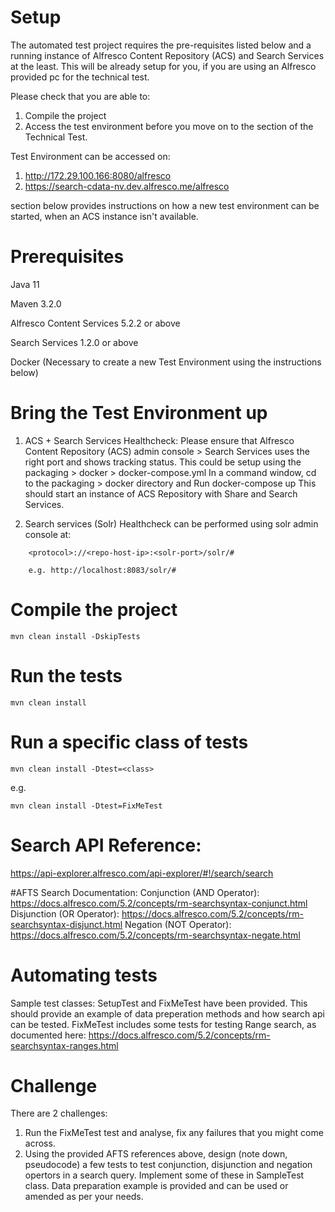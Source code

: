# Setup
The automated test project requires the pre-requisites listed below and a running instance of Alfresco Content Repository (ACS) and Search Services at the least.
This will be already setup for you, if you are using an Alfresco provided pc for the technical test.

Please check that you are able to:
1. Compile the project
2. Access the test environment before you move on to the <Challenge> section of the Technical Test.

Test Environment can be accessed on:
1. http://172.29.100.166:8080/alfresco
2. https://search-cdata-nv.dev.alfresco.me/alfresco

<Bring the Test Environment up> section below provides instructions on how a new test environment can be started, when an ACS instance isn't available.

# Prerequisites
Java 11

Maven 3.2.0

Alfresco Content Services 5.2.2 or above

Search Services 1.2.0 or above

Docker (Necessary to create a new Test Environment using the instructions below)

# Bring the Test Environment up

1. ACS + Search Services Healthcheck: Please ensure that Alfresco Content Repository (ACS) admin console > Search Services uses the right port and shows tracking status.
This could be setup using the packaging > docker > docker-compose.yml
In a command window, cd to the packaging > docker directory and Run docker-compose up
This should start an instance of ACS Repository with Share and Search Services.
    
2. Search services (Solr) Healthcheck can be performed using solr admin console at:

```
    <protocol>://<repo-host-ip>:<solr-port>/solr/#

    e.g. http://localhost:8083/solr/#
```

# Compile the project
`mvn clean install -DskipTests`

# Run the tests
`mvn clean install`

# Run a specific class of tests
`mvn clean install -Dtest=<class>`

e.g.

`mvn clean install -Dtest=FixMeTest`

# Search API Reference:
https://api-explorer.alfresco.com/api-explorer/#!/search/search

#AFTS Search Documentation:
Conjunction (AND Operator): https://docs.alfresco.com/5.2/concepts/rm-searchsyntax-conjunct.html
Disjunction (OR Operator): https://docs.alfresco.com/5.2/concepts/rm-searchsyntax-disjunct.html
Negation (NOT Operator): https://docs.alfresco.com/5.2/concepts/rm-searchsyntax-negate.html

# Automating tests
Sample test classes: SetupTest and FixMeTest have been provided.
This should provide an example of data preperation methods and how search api can be tested.
FixMeTest includes some tests for testing Range search, as documented here: https://docs.alfresco.com/5.2/concepts/rm-searchsyntax-ranges.html

# Challenge
There are 2 challenges:
1. Run the FixMeTest test and analyse, fix any failures that you might come across.
2. Using the provided AFTS references above, design (note down, pseudocode) a few tests to test conjunction, disjunction and negation opertors in a search query. Implement some of these in SampleTest class. Data preparation example is provided and can be used or amended as per your needs.


